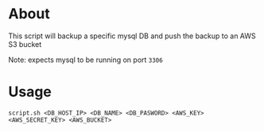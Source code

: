 # About

This script will backup a specific mysql DB and push the backup to an AWS S3 bucket

Note: expects mysql to be running on port `3306`

# Usage

`script.sh <DB_HOST_IP> <DB_NAME> <DB_PASWORD> <AWS_KEY> <AWS_SECRET_KEY> <AWS_BUCKET>`
